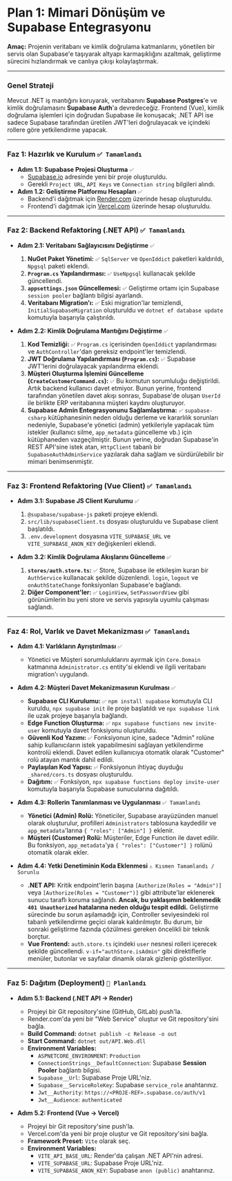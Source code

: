 # Plan 1: Mimari Dönüşüm ve Supabase Entegrasyonu

**Amaç:** Projenin veritabanı ve kimlik doğrulama katmanlarını, yönetilen bir servis olan Supabase'e taşıyarak altyapı karmaşıklığını azaltmak, geliştirme sürecini hızlandırmak ve canlıya çıkışı kolaylaştırmak.

---

### **Genel Strateji**

Mevcut .NET iş mantığını koruyarak, veritabanını **Supabase Postgres**'e ve kimlik doğrulamasını **Supabase Auth**'a devredeceğiz. Frontend (Vue), kimlik doğrulama işlemleri için doğrudan Supabase ile konuşacak; .NET API ise sadece Supabase tarafından üretilen JWT'leri doğrulayacak ve içindeki rollere göre yetkilendirme yapacak.

---

### **Faz 1: Hazırlık ve Kurulum** `✅ Tamamlandı`

*   **Adım 1.1: Supabase Projesi Oluşturma** `✅`
    *   [Supabase.io](https://supabase.io) adresinde yeni bir proje oluşturuldu.
    *   Gerekli `Project URL`, `API Keys` ve `Connection string` bilgileri alındı.
*   **Adım 1.2: Geliştirme Platformu Hesapları** `✅`
    *   Backend'i dağıtmak için [Render.com](https://render.com) üzerinde hesap oluşturuldu.
    *   Frontend'i dağıtmak için [Vercel.com](https://vercel.com) üzerinde hesap oluşturuldu.

---

### **Faz 2: Backend Refaktoring (.NET API)** `✅ Tamamlandı`

*   **Adım 2.1: Veritabanı Sağlayıcısını Değiştirme** `✅`
    1.  **NuGet Paket Yönetimi:** `✅` `SqlServer` ve `OpenIddict` paketleri kaldırıldı, `Npgsql` paketi eklendi.
    2.  **`Program.cs` Yapılandırması:** `✅` `UseNpgsql` kullanacak şekilde güncellendi.
    3.  **`appsettings.json` Güncellemesi:** `✅` Geliştirme ortamı için Supabase `session pooler` bağlantı bilgisi ayarlandı.
    4.  **Veritabanı Migration'ı:** `✅` Eski migration'lar temizlendi, `InitialSupabaseMigration` oluşturuldu ve `dotnet ef database update` komutuyla başarıyla çalıştırıldı.

*   **Adım 2.2: Kimlik Doğrulama Mantığını Değiştirme** `✅`
    1.  **Kod Temizliği:** `✅` `Program.cs` içerisinden `OpenIddict` yapılandırması ve `AuthController`'dan gereksiz endpoint'ler temizlendi.
    2.  **JWT Doğrulama Yapılandırması (`Program.cs`):** `✅` Supabase JWT'lerini doğrulayacak yapılandırma eklendi.
    3.  **Müşteri Oluşturma İşlemini Güncelleme (`CreateCustomerCommand.cs`):** `✅` Bu komutun sorumluluğu değiştirildi. Artık backend kullanıcı davet etmiyor. Bunun yerine, frontend tarafından yönetilen davet akışı sonrası, Supabase'de oluşan `UserId` ile birlikte ERP veritabanına müşteri kaydını oluşturuyor.
    4.  **Supabase Admin Entegrasyonunu Sağlamlaştırma:** `✅` `supabase-csharp` kütüphanesinin neden olduğu derleme ve kararlılık sorunları nedeniyle, Supabase'e yönetici (admin) yetkileriyle yapılacak tüm istekler (kullanıcı silme, `app_metadata` güncelleme vb.) için kütüphaneden vazgeçilmiştir. Bunun yerine, doğrudan Supabase'in REST API'sine istek atan, `HttpClient` tabanlı bir `SupabaseAuthAdminService` yazılarak daha sağlam ve sürdürülebilir bir mimari benimsenmiştir.

---

### **Faz 3: Frontend Refaktoring (Vue Client)** `✅ Tamamlandı`

*   **Adım 3.1: Supabase JS Client Kurulumu** `✅`
    1.  `@supabase/supabase-js` paketi projeye eklendi.
    2.  `src/lib/supabaseClient.ts` dosyası oluşturuldu ve Supabase client başlatıldı.
    3.  `.env.development` dosyasına `VITE_SUPABASE_URL` ve `VITE_SUPABASE_ANON_KEY` değişkenleri eklendi.

*   **Adım 3.2: Kimlik Doğrulama Akışlarını Güncelleme** `✅`
    1.  **`stores/auth.store.ts`:** `✅` Store, Supabase ile etkileşim kuran bir `AuthService` kullanacak şekilde düzenlendi. `login`, `logout` ve `onAuthStateChange` fonksiyonları Supabase'e bağlandı.
    2.  **Diğer Component'ler:** `✅` `LoginView`, `SetPasswordView` gibi görünümlerin bu yeni store ve servis yapısıyla uyumlu çalışması sağlandı.

---

### **Faz 4: Rol, Varlık ve Davet Mekanizması** `✅ Tamamlandı`

*   **Adım 4.1: Varlıkların Ayrıştırılması** `✅`
    *   Yönetici ve Müşteri sorumluluklarını ayırmak için `Core.Domain` katmanına `Administrator.cs` entity'si eklendi ve ilgili veritabanı migration'ı uygulandı.

*   **Adım 4.2: Müşteri Davet Mekanizmasının Kurulması** `✅`
    *   **Supabase CLI Kurulumu:** `✅` `npm install supabase` komutuyla CLI kuruldu, `npx supabase init` ile proje başlatıldı ve `npx supabase link` ile uzak projeye başarıyla bağlandı.
    *   **Edge Function Oluşturma:** `✅` `npx supabase functions new invite-user` komutuyla davet fonksiyonu oluşturuldu.
    *   **Güvenli Kod Yazımı:** `✅` Fonksiyonun içine, sadece "Admin" rolüne sahip kullanıcıların istek yapabilmesini sağlayan yetkilendirme kontrolü eklendi. Davet edilen kullanıcıya otomatik olarak "Customer" rolü atayan mantık dahil edildi.
    *   **Paylaşılan Kod Yapısı:** `✅` Fonksiyonun ihtiyaç duyduğu `_shared/cors.ts` dosyası oluşturuldu.
    *   **Dağıtım:** `✅` Fonksiyon, `npx supabase functions deploy invite-user` komutuyla başarıyla Supabase sunucularına dağıtıldı.

*   **Adım 4.3: Rollerin Tanımlanması ve Uygulanması** `✅ Tamamlandı`
    *   **Yönetici (Admin) Rolü:** Yöneticiler, Supabase arayüzünden manuel olarak oluşturulur, profilleri `Administrators` tablosuna kaydedilir ve `app_metadata`'larına `{ "roles": ["Admin"] }` eklenir.
    *   **Müşteri (Customer) Rolü:** Müşteriler, Edge Function ile davet edilir. Bu fonksiyon, `app_metadata`'ya `{ "roles": ["Customer"] }` rolünü otomatik olarak ekler.

*   **Adım 4.4: Yetki Denetiminin Koda Eklenmesi** `⚠️ Kısmen Tamamlandı / Sorunlu`
    *   **.NET API:** Kritik endpoint'lerin başına `[Authorize(Roles = "Admin")]` veya `[Authorize(Roles = "Customer")]` gibi attribute'lar eklenerek sunucu taraflı koruma sağlandı. **Ancak, bu yaklaşımın beklenmedik `401 Unauthorized` hatalarına neden olduğu tespit edildi.** Geliştirme sürecinde bu sorun aşılamadığı için, Controller seviyesindeki rol tabanlı yetkilendirme geçici olarak kaldırılmıştır. Bu durum, bir sonraki geliştirme fazında çözülmesi gereken öncelikli bir teknik borçtur.
    *   **Vue Frontend:** `auth.store.ts` içindeki `user` nesnesi rolleri içerecek şekilde güncellendi. `v-if="authStore.isAdmin"` gibi direktiflerle menüler, butonlar ve sayfalar dinamik olarak gizlenip gösteriliyor.

---

### **Faz 5: Dağıtım (Deployment)** `📝 Planlandı`

*   **Adım 5.1: Backend (.NET API -> Render)**
    *   Projeyi bir Git repository'sine (GitHub, GitLab) push'la.
    *   Render.com'da yeni bir "Web Service" oluştur ve Git repository'sini bağla.
    *   **Build Command:** `dotnet publish -c Release -o out`
    *   **Start Command:** `dotnet out/API.Web.dll`
    *   **Environment Variables:**
        *   `ASPNETCORE_ENVIRONMENT`: `Production`
        *   `ConnectionStrings__DefaultConnection`: Supabase **Session Pooler** bağlantı bilgisi.
        *   `Supabase__Url`: Supabase Proje URL'niz.
        *   `Supabase__ServiceRoleKey`: Supabase `service_role` anahtarınız.
        *   `Jwt__Authority`: `https://<PROJE-REF>.supabase.co/auth/v1`
        *   `Jwt__Audience`: `authenticated`

*   **Adım 5.2: Frontend (Vue -> Vercel)**
    *   Projeyi bir Git repository'sine push'la.
    *   Vercel.com'da yeni bir proje oluştur ve Git repository'sini bağla.
    *   **Framework Preset:** `Vite` olarak seç.
    *   **Environment Variables:**
        *   `VITE_API_BASE_URL`: Render'da çalışan .NET API'nin adresi.
        *   `VITE_SUPABASE_URL`: Supabase Proje URL'niz.
        *   `VITE_SUPABASE_ANON_KEY`: Supabase `anon (public)` anahtarınız.